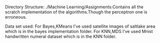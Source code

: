 Directory Structure:
./Machine Learning/Assignments:Contains all the scratch implementation of the algorithms.Though the perceptron one is erroneous.

Data set used:
For Bayes,KMeans I've used satellite images of saltlake area which is in the bayes implementation folder.
For KNN,MDS I've used Mnist handwritten numeral dataset which is in the KNN folder.
